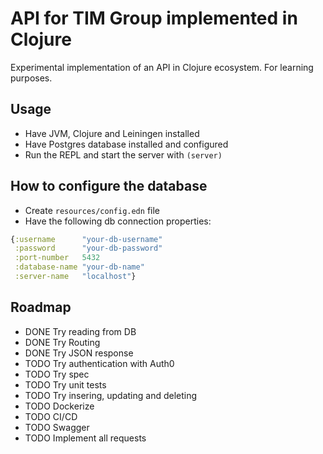 # API for TIM Group implemented in Clojure

Experimental implementation of an API in Clojure ecosystem. For learning purposes.

## Usage

- Have JVM, Clojure and Leiningen installed
- Have Postgres database installed and configured
- Run the REPL and start the server with `(server)`

## How to configure the database

- Create `resources/config.edn` file
- Have the following db connection properties:

```clojure
{:username      "your-db-username"
 :password      "your-db-password"
 :port-number   5432
 :database-name "your-db-name"
 :server-name   "localhost"}
```

## Roadmap
- DONE Try reading from DB
- DONE Try Routing
- DONE Try JSON response
- TODO Try authentication with Auth0
- TODO Try spec
- TODO Try unit tests
- TODO Try insering, updating and deleting
- TODO Dockerize
- TODO CI/CD
- TODO Swagger
- TODO Implement all requests